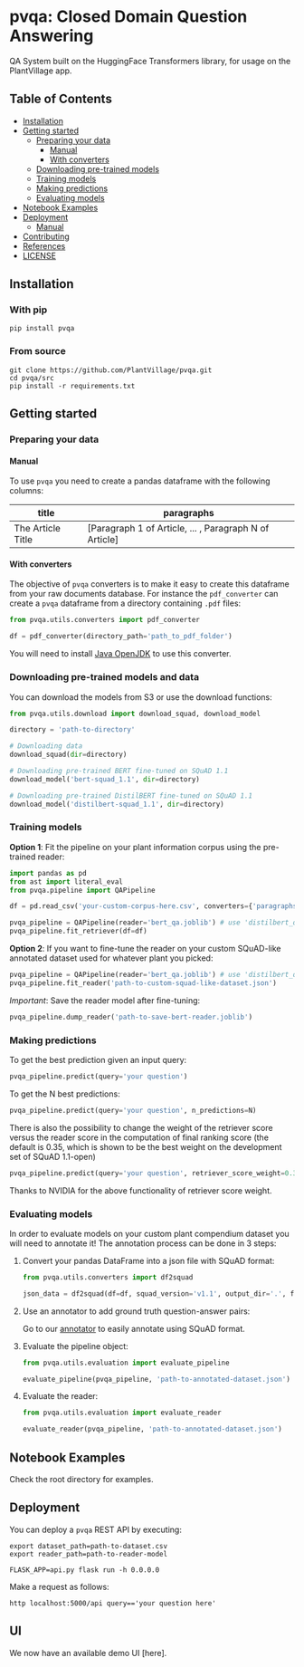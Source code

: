 # pvqa: Closed Domain Question Answering

QA System built on the HuggingFace Transformers library, for usage on the PlantVillage app.

## Table of Contents <!-- omit in toc -->

- [Installation](#Installation)
- [Getting started](#Getting-started)
  - [Preparing your data](#Preparing-your-data)
    - [Manual](#Manual)
    - [With converters](#With-converters)
  - [Downloading pre-trained models](#Downloading-pre-trained-models)
  - [Training models](#Training-models)
  - [Making predictions](#Making-predictions)
  - [Evaluating models](#Evaluating-models)
- [Notebook Examples](#Notebook-Examples)
- [Deployment](#Deployment)
  - [Manual](#Manual-1)
- [Contributing](#Contributing)
- [References](#References)
- [LICENSE](#LICENSE)

## Installation

### With pip

```shell
pip install pvqa
```

### From source

```shell
git clone https://github.com/PlantVillage/pvqa.git
cd pvqa/src
pip install -r requirements.txt
```

## Getting started

### Preparing your data

#### Manual

To use `pvqa` you need to create a pandas dataframe with the following columns:

| title             | paragraphs                                             |
| ----------------- | ------------------------------------------------------ |
| The Article Title | [Paragraph 1 of Article, ... , Paragraph N of Article] |

#### With converters

The objective of `pvqa` converters is to make it easy to create this dataframe from your raw documents database. For instance the `pdf_converter` can create a `pvqa` dataframe from a directory containing `.pdf` files:

```python
from pvqa.utils.converters import pdf_converter

df = pdf_converter(directory_path='path_to_pdf_folder')
```

You will need to install [Java OpenJDK](https://openjdk.java.net/install/) to use this converter. 

### Downloading pre-trained models and data

You can download the models from S3 or use the download functions:

```python
from pvqa.utils.download import download_squad, download_model

directory = 'path-to-directory'

# Downloading data
download_squad(dir=directory)

# Downloading pre-trained BERT fine-tuned on SQuAD 1.1
download_model('bert-squad_1.1', dir=directory)

# Downloading pre-trained DistilBERT fine-tuned on SQuAD 1.1
download_model('distilbert-squad_1.1', dir=directory)
```

### Training models

**Option 1**: Fit the pipeline on your plant information corpus using the pre-trained reader:

```python
import pandas as pd
from ast import literal_eval
from pvqa.pipeline import QAPipeline

df = pd.read_csv('your-custom-corpus-here.csv', converters={'paragraphs': literal_eval})

pvqa_pipeline = QAPipeline(reader='bert_qa.joblib') # use 'distilbert_qa.joblib' for DistilBERT instead of BERT
pvqa_pipeline.fit_retriever(df=df)
```

**Option 2**: If you want to fine-tune the reader on your custom SQuAD-like annotated dataset used for whatever plant you picked:

```python
pvqa_pipeline = QAPipeline(reader='bert_qa.joblib') # use 'distilbert_qa.joblib' for DistilBERT instead of BERT
pvqa_pipeline.fit_reader('path-to-custom-squad-like-dataset.json')
```

*Important*: Save the reader model after fine-tuning:
```python
pvqa_pipeline.dump_reader('path-to-save-bert-reader.joblib')
```
### Making predictions

To get the best prediction given an input query:

```python
pvqa_pipeline.predict(query='your question')
```

To get the N best predictions:
```python
pvqa_pipeline.predict(query='your question', n_predictions=N)
```

There is also the possibility to change the weight of the retriever score
versus the reader score in the computation of final ranking score (the default is 0.35, which is shown to be the best weight on the development set of SQuAD 1.1-open)

```python
pvqa_pipeline.predict(query='your question', retriever_score_weight=0.35)
```

Thanks to NVIDIA for the above functionality of retriever score weight.

### Evaluating models

In order to evaluate models on your custom plant compendium dataset you will need to annotate it! The annotation process can be done in 3 steps:

1. Convert your pandas DataFrame into a json file with SQuAD format:

    ```python
    from pvqa.utils.converters import df2squad

    json_data = df2squad(df=df, squad_version='v1.1', output_dir='.', filename='dataset-name')
    ```

2. Use an annotator to add ground truth question-answer pairs:

    Go to our [annotator](https://github.com/PlantVillage/pvqa/tree/dev/annotator) to easily annotate using SQuAD format.

3. Evaluate the pipeline object:

    ```python
    from pvqa.utils.evaluation import evaluate_pipeline

    evaluate_pipeline(pvqa_pipeline, 'path-to-annotated-dataset.json')

    ```

4. Evaluate the reader:

    ```python
    from pvqa.utils.evaluation import evaluate_reader

    evaluate_reader(pvqa_pipeline, 'path-to-annotated-dataset.json')
    ```

## Notebook Examples

Check the root directory for examples.

## Deployment

You can deploy a `pvqa` REST API by executing:

```shell
export dataset_path=path-to-dataset.csv
export reader_path=path-to-reader-model

FLASK_APP=api.py flask run -h 0.0.0.0
```

Make a request as follows:

```shell
http localhost:5000/api query=='your question here'
```

## UI 

We now have an available demo UI [here].
